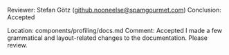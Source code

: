 Reviewer: Stefan Götz (github.nooneelse@spamgourmet.com)
Conclusion: Accepted

Location: components/profiling/docs.md
Comment: Accepted
I made a few grammatical and layout-related changes to the documentation.
Please review.
